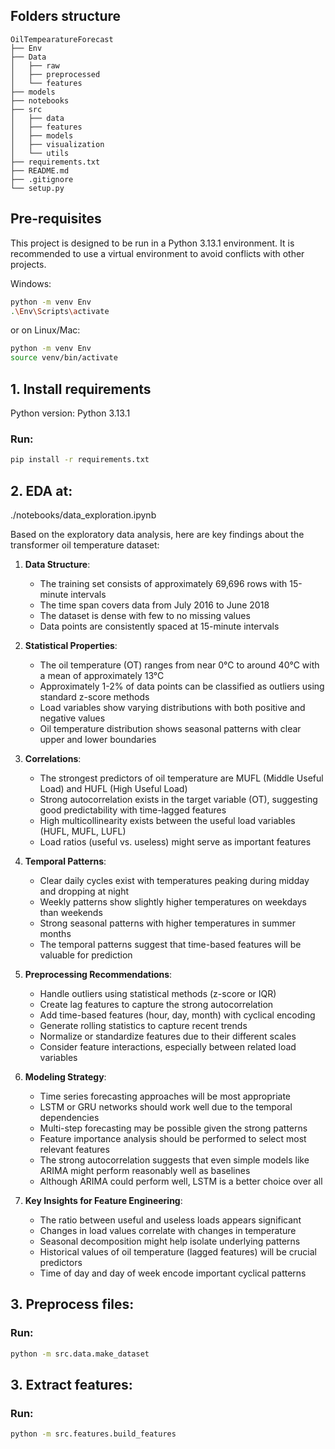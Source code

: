 ## Folders structure

```
OilTempearatureForecast
├── Env
├── Data
│   ├── raw
│   ├── preprocessed
│   └── features
├── models
├── notebooks
├── src
│   ├── data
│   ├── features
│   ├── models
│   ├── visualization
│   └── utils
├── requirements.txt
├── README.md
├── .gitignore
└── setup.py
```

## Pre-requisites

This project is designed to be run in a Python 3.13.1 environment. It is recommended to use a virtual environment to avoid conflicts with other projects.

Windows:

```bash
python -m venv Env
.\Env\Scripts\activate
```

or on Linux/Mac:

```bash
python -m venv Env
source venv/bin/activate
```

## 1. Install requirements

Python version: Python 3.13.1

### Run:

```bash
pip install -r requirements.txt
```

## 2. EDA at:

./notebooks/data_exploration.ipynb

Based on the exploratory data analysis, here are key findings about the transformer oil temperature dataset:

1. **Data Structure**:

   - The training set consists of approximately 69,696 rows with 15-minute intervals
   - The time span covers data from July 2016 to June 2018
   - The dataset is dense with few to no missing values
   - Data points are consistently spaced at 15-minute intervals

2. **Statistical Properties**:

   - The oil temperature (OT) ranges from near 0°C to around 40°C with a mean of approximately 13°C
   - Approximately 1-2% of data points can be classified as outliers using standard z-score methods
   - Load variables show varying distributions with both positive and negative values
   - Oil temperature distribution shows seasonal patterns with clear upper and lower boundaries

3. **Correlations**:

   - The strongest predictors of oil temperature are MUFL (Middle Useful Load) and HUFL (High Useful Load)
   - Strong autocorrelation exists in the target variable (OT), suggesting good predictability with time-lagged features
   - High multicollinearity exists between the useful load variables (HUFL, MUFL, LUFL)
   - Load ratios (useful vs. useless) might serve as important features

4. **Temporal Patterns**:

   - Clear daily cycles exist with temperatures peaking during midday and dropping at night
   - Weekly patterns show slightly higher temperatures on weekdays than weekends
   - Strong seasonal patterns with higher temperatures in summer months
   - The temporal patterns suggest that time-based features will be valuable for prediction

5. **Preprocessing Recommendations**:

   - Handle outliers using statistical methods (z-score or IQR)
   - Create lag features to capture the strong autocorrelation
   - Add time-based features (hour, day, month) with cyclical encoding
   - Generate rolling statistics to capture recent trends
   - Normalize or standardize features due to their different scales
   - Consider feature interactions, especially between related load variables

6. **Modeling Strategy**:

   - Time series forecasting approaches will be most appropriate
   - LSTM or GRU networks should work well due to the temporal dependencies
   - Multi-step forecasting may be possible given the strong patterns
   - Feature importance analysis should be performed to select most relevant features
   - The strong autocorrelation suggests that even simple models like ARIMA might perform reasonably well as baselines
   - Although ARIMA could perform well, LSTM is a better choice over all

7. **Key Insights for Feature Engineering**:
   - The ratio between useful and useless loads appears significant
   - Changes in load values correlate with changes in temperature
   - Seasonal decomposition might help isolate underlying patterns
   - Historical values of oil temperature (lagged features) will be crucial predictors
   - Time of day and day of week encode important cyclical patterns

## 3. Preprocess files:

### Run:

```bash
python -m src.data.make_dataset
```

## 3. Extract features:

### Run:

```bash
python -m src.features.build_features
```
